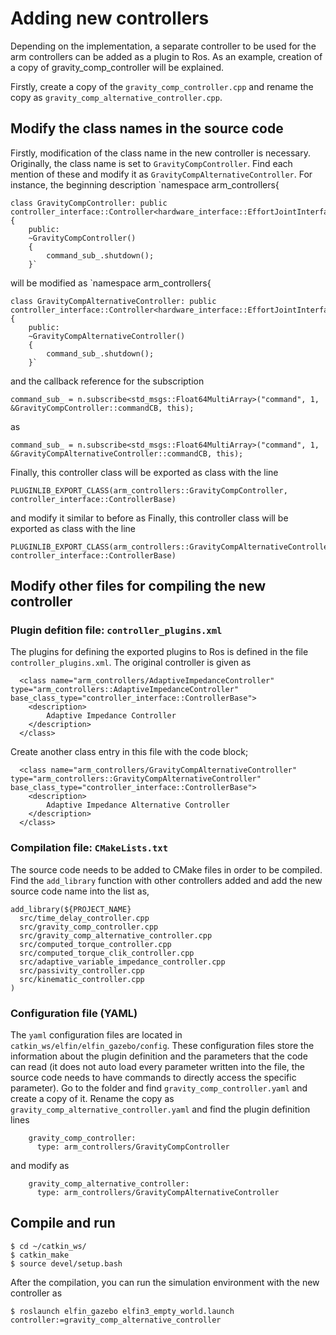 # Adding new controllers

Depending on the implementation, a separate controller to be used for the arm controllers can be added as a plugin to Ros. As an example, creation of a copy of gravity_comp_controller will be explained.

Firstly, create a copy of the `gravity_comp_controller.cpp` and rename the copy as `gravity_comp_alternative_controller.cpp`.

## Modify the class names in the source code
Firstly, modification of the class name in the new controller is necessary. Originally, the class name is set to `GravityCompController`. Find each mention of these and modify it as `GravityCompAlternativeController`. For instance, the beginning description
`namespace arm_controllers{

	class GravityCompController: public controller_interface::Controller<hardware_interface::EffortJointInterface>
	{
		public:
		~GravityCompController() 
		{
			command_sub_.shutdown();
		}`

will be modified as 
`namespace arm_controllers{

	class GravityCompAlternativeController: public controller_interface::Controller<hardware_interface::EffortJointInterface>
	{
		public:
		~GravityCompAlternativeController() 
		{
			command_sub_.shutdown();
		}`

and the callback reference for the subscription 

```
command_sub_ = n.subscribe<std_msgs::Float64MultiArray>("command", 1, &GravityCompController::commandCB, this);
```

as

```
command_sub_ = n.subscribe<std_msgs::Float64MultiArray>("command", 1, &GravityCompAlternativeController::commandCB, this);
```

Finally, this controller class will be exported as class with the line 
```
PLUGINLIB_EXPORT_CLASS(arm_controllers::GravityCompController, controller_interface::ControllerBase)

```
and modify it similar to before as 
Finally, this controller class will be exported as class with the line 
```
PLUGINLIB_EXPORT_CLASS(arm_controllers::GravityCompAlternativeController, controller_interface::ControllerBase)

```

## Modify other files for compiling the new controller
### Plugin defition file: `controller_plugins.xml`
The plugins for defining the exported plugins to Ros is defined in the file `controller_plugins.xml`. The original controller is given as
```
  <class name="arm_controllers/AdaptiveImpedanceController" type="arm_controllers::AdaptiveImpedanceController" base_class_type="controller_interface::ControllerBase">
    <description>
	    Adaptive Impedance Controller
    </description>
  </class>
```

Create another class entry in this file with the code block;
```
  <class name="arm_controllers/GravityCompAlternativeController" type="arm_controllers::GravityCompAlternativeController" base_class_type="controller_interface::ControllerBase">
    <description>
	    Adaptive Impedance Alternative Controller 
    </description>
  </class>
```
### Compilation file: `CMakeLists.txt`
The source code needs to be added to CMake files in order to be compiled. Find the `add_library` function with other controllers added and add the new source code name into the list as,
```
add_library(${PROJECT_NAME}
  src/time_delay_controller.cpp
  src/gravity_comp_controller.cpp
  src/gravity_comp_alternative_controller.cpp
  src/computed_torque_controller.cpp
  src/computed_torque_clik_controller.cpp
  src/adaptive_variable_impedance_controller.cpp
  src/passivity_controller.cpp
  src/kinematic_controller.cpp
)
```

### Configuration file (YAML)
The `yaml` configuration files are located in `catkin_ws/elfin/elfin_gazebo/config`. These configuration files store the information about the plugin definition and the parameters that the code can read (it does not auto load every parameter written into the file, the source code needs to have commands to directly access the specific parameter). Go to the folder and find `gravity_comp_controller.yaml` and create a copy of it. Rename the copy as `gravity_comp_alternative_controller.yaml` and find the plugin definition lines 
```
    gravity_comp_controller:
      type: arm_controllers/GravityCompController

```
and modify as 
```
    gravity_comp_alternative_controller:
      type: arm_controllers/GravityCompAlternativeController
```


## Compile and run

    $ cd ~/catkin_ws/
    $ catkin_make
    $ source devel/setup.bash

After the compilation, you can run the simulation environment with the new controller as 

    $ roslaunch elfin_gazebo elfin3_empty_world.launch controller:=gravity_comp_alternative_controller
